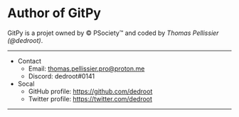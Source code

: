 <!--

#---[Metadata]--------------------------------------------------------------#
#  Filename ~ AUTHORS                   [Created: 2023-02-11 | 12:54 - AM]  #
#                                       [Updated: 2023-02-11 | 12:54 - AM]  #
#---[Info]------------------------------------------------------------------#
#  The author information                                                   #
#  Language ~ Markdown                                                      #
#---[Authors]---------------------------------------------------------------#
#  Thomas Pellissier (dedroot)                                               #
#---[Operating System]------------------------------------------------------#
#  Developed for Linux                                                      #
#---[License]---------------------------------------------------------------#
#  GNU General Public License v3.0                                          #
#  -------------------------------                                          #
#                                                                           #
#  This program is free software; you can redistribute it and/or modify     #
#  it under the terms of the GNU General Public License as published by     #
#  the Free Software Foundation; either version 2 of the License, or        #
#  (at your option) any later version.                                      #
#                                                                           #
#  This program is distributed in the hope that it will be useful,          #
#  but WITHOUT ANY WARRANTY; without even the implied warranty of           #
#  MERCHANTABILITY or FITNESS FOR A PARTICULAR PURPOSE. See the             #
#  GNU General Public License for more details.                             #
#                                                                           #
#  You should have received a copy of the GNU General Public License along  #
#  with this program; if not, write to the Free Software Foundation, Inc.,  #
#  51 Franklin Street, Fifth Floor, Boston, MA 02110-1301 USA.              #
#---------------------------------------------------------------------------#

-->

# Author of GitPy

GitPy is a projet owned by © PSociety™ and coded by *Thomas Pellissier (@dedroot)*.

----

* Contact
  * Email: <thomas.pellissier.pro@proton.me>
  * Discord: dedroot#0141
* Socal
  * GitHub profile: <https://github.com/dedroot>
  * Twitter profile: <https://twitter.com/dedroot>

----
